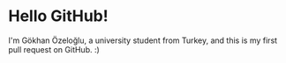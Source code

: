 # Hello GitHub!

I'm Gökhan Özeloğlu, a university student from Turkey, and this is my first pull request on GitHub. :)
